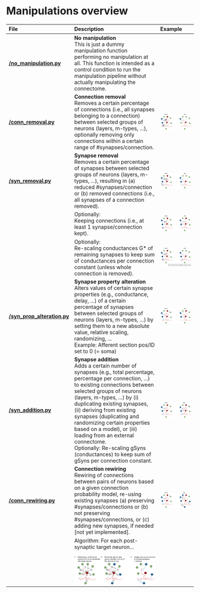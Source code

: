 # Manipulations overview

| File | Description | Example |
| :-- | :-- | :-- |
| __[/no_manipulation.py](no_manipulation.py)__ | __No manipulation__ <br> This is just a dummy manipulation function performing no manipulation at all. This function is intended as a control condition to run the manipulation pipeline without actually manipulating the connectome. |  |
| __[/conn_removal.py](conn_removal.py)__ | __Connection removal__ <br> Removes a certain percentage of connections (i.e., all synapses belonging to a connection) between selected groups of neurons (layers, m-types, ...), optionally removing only connections within a certain range of #synapses/connection. | ![Connection removal](../../images/conn_removal.png "Connection removal") |
| __[/syn_removal.py](syn_removal.py)__ | __Synapse removal__ <br> Removes a certain percentage of synapses between selected groups of neurons (layers, m-types, ...), resulting in (a) reduced #synapses/connection or (b) removed connections (i.e., all synapses of a connection removed). | ![Synapse removal](../../images/syn_removal.png "Synapse removal") |
|                     | Optionally: <br> Keeping connections (i.e., at least 1 synapse/connection kept). | ![Synapse removal, keeping connections](../../images/syn_removal_keepConn.png "Synapse removal, keeping connections") |
|                     | Optionally: <br> Re-scaling conductances G* of remaining synapses to keep sum of conductances per connection constant (unless whole connection is removed). | ![Synapse removal, re-scaling conductances](../../images/syn_removal_scaleG.png "Synapse removal, re-scaling conductances") |
| __[/syn_prop_alteration.py](syn_prop_alteration.py)__ | __Synapse property alteration__ <br> Alters values of certain synapse properties (e.g., conductance, delay, ...) of a certain percentage of synapses between selected groups of neurons (layers, m-types, ...) by setting them to a new absolute value, relative scaling, randomizing, ... <br> Example: Afferent section pos/ID set to 0 (= soma) | ![Synapse property alteration](../../images/syn_prop_alter.png "Synapse property alteration") |
| __[/syn_addition.py](syn_addition.py)__ | __Synapse addition__ <br> Adds a certain number of synapses (e.g., total percentage, percentage per connection, ...) to existing connections between selected groups of neurons (layers, m-types, ...) by (i) duplicating existing synapses, (ii) deriving from existing synapses (duplicating and randomizing certain properties based on a model), or (iii) loading from an external connectome. <br> Optionally: Re-scaling gSyns (conductances) to keep sum of gSyns per connection constant. | ![Synapse addition](../../images/syn_add.png "Synapse addition") |
| __[/conn_rewiring.py](conn_rewiring.py)__ | __Connection rewiring__ <br> Rewiring of connections between pairs of neurons based on a given connection probability model, re-using existing synapses (a) preserving #synapses/connections or (b) not preserving #synapses/connections, or (c) adding new synapses, if needed [not yet implemented]. | ![Connection rewiring](../../images/conn_rewire.png "Connection rewiring") |
| | Algorithm: For each post-synaptic target neuron... <br> <br> ![Model-based connection rewiring](../../images/conn_rewire_model.png "Model-based connection rewiring") | |
